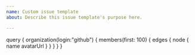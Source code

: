 ```yaml
---
name: Custom issue template
about: Describe this issue template's purpose here.

---
```


<html>
query {
    organization(login:"github") {
    members(first: 100) {
      edges {
        node {
          name
          avatarUrl
        }
      }
    }
  }
}
</html>
